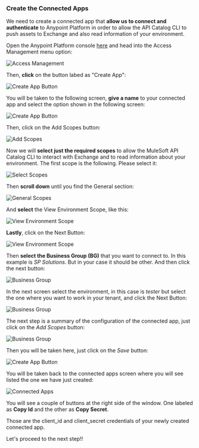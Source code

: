 
### Create the Connected Apps

We need to create a connected app that **allow us to connect and authenticate** to Anypoint Platform in order to allow the API Catalog CLI to push assets to Exchange and also 
read information of your environment.

Open the Anypoint Platform console [here](https://anypoint.mulesoft.com/login) and head into the Access Management menu option:

![Access Management](https://raw.githubusercontent.com/rcarrascosps/tester-kc/main/mule-tester/assets/connApps.jpg?raw=true)

Then, **click** on the button labed as "Create App":

![Create App Button](https://raw.githubusercontent.com/rcarrascosps/tester-kc/main/mule-tester/assets/createApp.jpg?raw=true)

You will be taken to the following screen, **give a name** to your connected app and select the option shown in the following screen:

![Create App Button](https://raw.githubusercontent.com/rcarrascosps/tester-kc/main/mule-tester/assets/createApp2.jpg?raw=true)

Then, click on the Add Scopes button:

![Add Scopes](https://raw.githubusercontent.com/rcarrascosps/tester-kc/main/mule-tester/assets/createApps3.jpg?raw=true)

Now we will **select just the required scopes** to allow the MuleSoft API Catalog CLI to interact with Exchange and to read information about your environment.
The first scope is the following. Please select it:

![Select Scopes](https://raw.githubusercontent.com/rcarrascosps/tester-kc/main/mule-tester/assets/addScopes.jpg?raw=true)

Then **scroll down** until you find the General section:

![General Scopes](https://raw.githubusercontent.com/rcarrascosps/tester-kc/main/mule-tester/assets/addScopes2.jpg?raw=true)

And **select** the View Environment Scope, like this:

![View Environment Scope](https://raw.githubusercontent.com/rcarrascosps/tester-kc/main/mule-tester/assets/addScopes3.jpg?raw=true)

**Lastly**, click on the Next Button:

![View Environment Scope](https://raw.githubusercontent.com/rcarrascosps/tester-kc/main/mule-tester/assets/addScopes4.jpg?raw=true)

Then **select the Business Group (BG)** that you want to connect to. In this example is *SP Solutions*. But in your case it should be other. And then click the next button:

![Business Group](https://raw.githubusercontent.com/rcarrascosps/tester-kc/main/mule-tester/assets/bg.jpg?raw=true)

In the next screen select the environment, in this case is *tester* but select the one where you want to work in your tenant, and click the Next Button:

![Business Group](https://raw.githubusercontent.com/rcarrascosps/tester-kc/main/mule-tester/assets/bg2.jpg?raw=true)

The next step is a summary of the configuration of the connected app, just click on the *Add Scopes* button:

![Business Group](https://raw.githubusercontent.com/rcarrascosps/tester-kc/main/mule-tester/assets/bg3.jpg?raw=true)

Then you will be taken here, just click on the *Save* button:

![Create App Button](https://raw.githubusercontent.com/rcarrascosps/tester-kc/main/mule-tester/assets/createApps4.jpg?raw=true)

You will be taken back to the connected apps screen where you will see listed the one we have just created:

![Connected Apps](https://raw.githubusercontent.com/rcarrascosps/tester-kc/main/mule-tester/assets/appsList.jpg?raw=true)

You will see a couple of buttons at the right side of the window. One labeled as **Copy Id** and the other as **Copy Secret**.

Those are the client_id and client_secret credentials of your newly created connected app. 

Let's proceed to the next step!!

